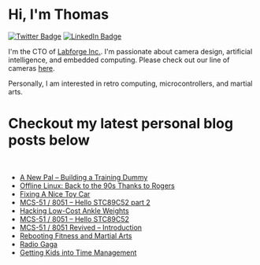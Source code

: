 # Hi, I'm Thomas 

[![Twitter Badge](https://img.shields.io/badge/Twitter-Profile-informational?style=flat&logo=twitter&logoColor=white&color=1CA2F1)](https://twitter.com/treideme1)
[![LinkedIn Badge](https://img.shields.io/badge/LinkedIn-Profile-informational?style=flat&logo=linkedin&logoColor=white&color=0D76A8)](https://www.linkedin.com/in/thomasreidemeister/)

I'm the CTO of [Labforge Inc.](https://labforge.ca). I'm passionate about camera design, artificial intelligence, and embedded computing. Please check out our line of cameras [here](https://www.labforge.ca/features-bottlenose/).

Personally, I am interested in retro computing, microcontrollers, and martial arts. 

# Checkout my latest personal blog posts below

<br>

<!-- BLOG-POST-LIST:START -->
- [A New Pal – Building a Training Dummy](https://www.reidemeister.com/?p=507)
- [Offline Linux: Back to the 90s Thanks to Rogers](https://www.reidemeister.com/?p=474)
- [Fixing A Nice Toy Car](https://www.reidemeister.com/?p=465)
- [MCS-51 / 8051 – Hello STC89C52 part 2](https://www.reidemeister.com/?p=449)
- [Hacking Low-Cost Ankle Weights](https://www.reidemeister.com/?p=429)
- [MCS-51 / 8051 – Hello STC89C52](https://www.reidemeister.com/?p=395)
- [MCS-51 / 8051 Revived – Introduction](https://www.reidemeister.com/?p=295)
- [Rebooting Fitness and Martial Arts](https://www.reidemeister.com/?p=311)
- [Radio Gaga](https://www.reidemeister.com/?p=315)
- [Getting Kids into Time Management](https://www.reidemeister.com/?p=250)
<!-- BLOG-POST-LIST:END --> 

<br>
